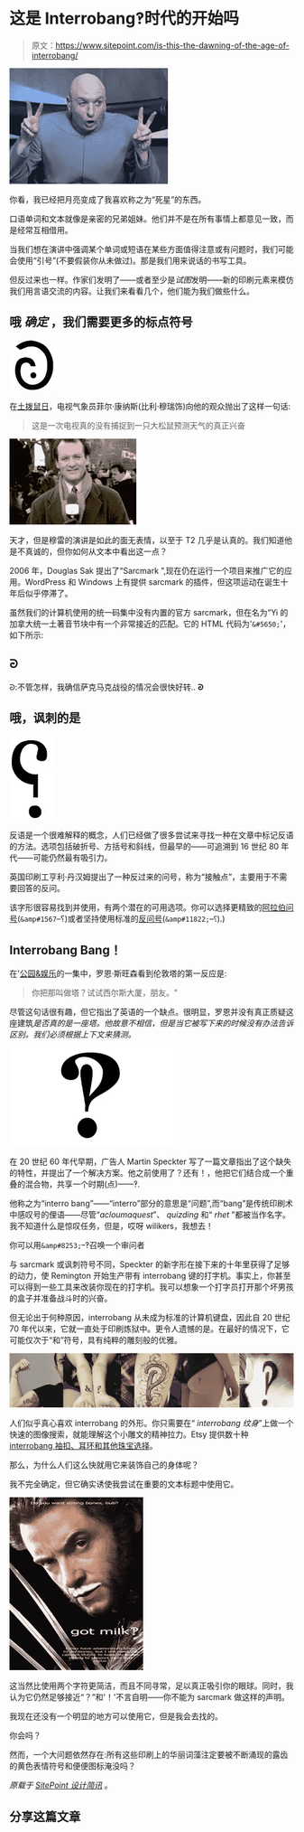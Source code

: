 # 这是 Interrobang‽时代的开始吗

> 原文：<https://www.sitepoint.com/is-this-the-dawning-of-the-age-of-interrobang/>

![Dr. Evil from Austin Powers making air quotes with his fingers.](img/b10da6205acdab8f55307e49c03406c3.png)

你看，我已经把月亮变成了我喜欢称之为“死星”的东西。

口语单词和文本就像是亲密的兄弟姐妹。他们并不是在所有事情上都意见一致，而是经常互相借用。

当我们想在演讲中强调某个单词或短语在某些方面值得注意或有问题时，我们可能会使用“引号”(不要假装你从未做过)。那是我们用来说话的书写工具。

但反过来也一样。作家们发明了——或者至少是*试图*发明——新的印刷元素来模仿我们用言语交流的内容。让我们来看看几个，他们能为我们做些什么。

## 哦 ***确定*** ，我们需要更多的标点符号

![The Sarcmark: Like a fetal exclamation mark.](img/e88659c3c71d1181612ac83d15a61a99.png)

在[土拨鼠日](https://en.wikipedia.org/wiki/Groundhog_Day)，电视气象员菲尔·康纳斯(比利·穆瑞饰)向他的观众抛出了这样一句话:

> 这是一次电视真的没有捕捉到一只大松鼠预测天气的真正兴奋

![Phil Connors (Bill Murray) in Groundhog Day (1991)](img/68933c383775826d826310d33fe58913.png)

天才，但是穆雷的演讲是如此的面无表情，以至于 T2 几乎是认真的。我们知道他是不真诚的，但你如何从文本中看出这一点？

2006 年，Douglas Sak 提出了“Sarcmark ”,现在仍在运行一个项目来推广它的应用。WordPress 和 Windows 上有提供 sarcmark 的插件，但这项运动在诞生十年后似乎停滞了。

虽然我们的计算机使用的统一码集中没有内置的官方 sarcmark，但在名为“Yi 的加拿大统一土著音节块中有一个非常接近的匹配。它的 HTML 代码为'`&#5650;`'，如下所示:

## ᘒ

ᘒ:不管怎样，我确信萨克马克战役的情况会很快好转.. **ᘒ**

## 哦，讽刺的是

![The Irony mark](img/af46358903686d272708aa9acd5782b1.png)

反语是一个很难解释的概念，人们已经做了很多尝试来寻找一种在文章中标记反语的方法。选项包括破折号、方括号和斜线，但最早的——可追溯到 16 世纪 80 年代——可能仍然最有吸引力。

英国印刷工亨利·丹汉姆提出了一种反过来的问号，称为“接触点”，主要用于不需要回答的反问。

该字形很容易找到并使用，有两个潜在的可用选项。你可以选择更精致的[阿拉伯问号](http://unicode-table.com/en/061F/)(`&amp#1567`–؟)或者坚持使用标准的[反问号](http://unicode-table.com/en/2E2E/)(`&amp#11822;`–⸮).)

## Interrobang Bang！

在'[公园&娱乐](https://en.wikipedia.org/wiki/Parks_and_Recreation)的一集中，罗恩·斯旺森看到伦敦塔的第一反应是:

> 你把那叫做塔？试试西尔斯大厦，朋友。"

尽管这句话很有趣，但它指出了英语的一个缺点。很明显，罗恩并没有真正质疑这座建筑*是否真的是一座塔。他故意不相信，但是当它被写下来的时候没有办法告诉区别。我们必须根据上下文来猜测。*

![The interrobang](img/ff0b49e4bccf1d923e50c70e78d41243.png)

在 20 世纪 60 年代早期，广告人 Martin Speckter 写了一篇文章指出了这个缺失的特性，并提出了一个解决方案。他之前使用了？还有！，他把它们结合成一个重叠的混合物，共享一个时期(点)——‽.

他称之为“interro bang”——“interro”部分的意思是“问题”,而“bang”是传统印刷术中感叹号的俚语——尽管“*acloumaquest*”、 *quizding* 和“ *rhet* ”都被当作名字。我不知道什么是惊叹任务，但是，哎呀 wilikers，我想去！

你可以用`&amp#8253;`–‽召唤一个审问者

与 sarcmark 或讽刺符号不同，Speckter 的新字形在接下来的十年里获得了足够的动力，使 Remington 开始生产带有 interrobang 键的打字机。事实上，你甚至可以得到一些工具来改装你现在的打字机。我可以想象一个打字员打开那个坏男孩的盒子并准备战斗时的兴奋。

但无论出于何种原因，interrobang 从未成为标准的计算机键盘，因此自 20 世纪 70 年代以来，它就一直处于印刷炼狱中。更令人遗憾的是。在最好的情况下，它可能仅次于“和”符号，具有纯粹的雕刻般的优雅。

![Interrobang tattoos](img/b5acb74d28a396d9b5da125e4a036130.png)

人们似乎真心喜欢 interrobang 的外形。你只需要在“ *interrobang 纹身*”上做一个快速的图像搜索，就能理解这个小雕文的精神拉力。Etsy 提供数十种 [interrobang 袖扣、耳环和其他珠宝选择](https://www.etsy.com/market/interrobang)。

那么，为什么人们这么快就用它来装饰自己的身体呢？

我不完全确定，但它确实诱使我尝试在重要的文本标题中使用它。

![Wolverine Got Milk poster with added interrobang](img/110db9ca241ddde9982478fc6a6e9fca.png)

这当然比使用两个字符更简洁，而且不同寻常，足以真正吸引你的眼球。同时，我认为它仍然足够接近“？”和'！'不言自明——你不能为 sarcmark 做这样的声明。

我现在还没有一个明显的地方可以使用它，但是我会去找的。

你会吗？

然而，一个大问题依然存在:所有这些印刷上的华丽词藻注定要被不断涌现的露齿的黄色表情符号和便便图标淹没吗？

*原载于 [SitePoint 设计简讯](https://www.sitepoint.com/newsletter/)* 。

## 分享这篇文章